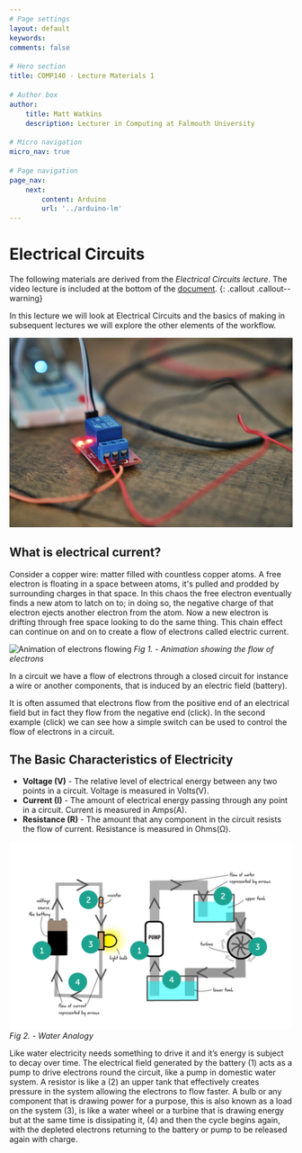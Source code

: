 ```yaml
---
# Page settings
layout: default
keywords:
comments: false

# Hero section
title: COMP140 - Lecture Materials 1

# Author box
author:
    title: Matt Watkins
    description: Lecturer in Computing at Falmouth University

# Micro navigation
micro_nav: true

# Page navigation
page_nav:
    next:
        content: Arduino
        url: '../arduino-lm'
---
```


# Electrical Circuits

The following materials are derived from the *Electrical Circuits lecture*. The video lecture is included at the bottom of the [document](#video-lecture).
{: .callout .callout--warning}

In this lecture we will look at Electrical Circuits and the basics of making  in subsequent lectures we will explore the other elements of the workflow.

![Electrical transformer](images/transformer.png)

## What is electrical current?

Consider a copper wire: matter filled with countless copper atoms. A free electron is floating in a space between atoms, it's pulled and prodded by surrounding charges in that space. In this chaos the free electron eventually finds a new atom to latch on to; in doing so, the negative charge of that electron ejects another electron from the atom. Now a new electron is drifting through free space looking to do the same thing. This chain effect can continue on and on to create a flow of electrons called electric current.

![Animation of electrons flowing](images/current-animation,gif)
*Fig 1. - Animation showing the flow of electrons*

In a circuit we have a flow of electrons through a closed circuit for instance a wire or another components, that is induced by an electric field (battery).



It is often assumed that electrons flow from the positive end of an electrical field but in fact they flow from the negative end (click). In the second example (click) we can see how a simple switch can be used to control the flow of electrons in a circuit.

## The Basic Characteristics of Electricity

-   **Voltage (V)** - The relative level of electrical energy between any two points in a circuit. Voltage is measured in Volts(V).
-   **Current (I)** - The amount of electrical energy passing through any point in a circuit. Current is measured in Amps(A).
-   **Resistance (R)** - The amount that any component in the circuit resists the flow of current. Resistance is measured in Ohms(Ω).


![Water Analogy](images/elec-flow.png)
*Fig 2. - Water Analogy*


Like water electricity needs something to drive it and it’s energy is subject to decay over time. The electrical field generated by the battery (1) acts as a pump to drive electrons round the circuit, like a pump in domestic water system. A resistor is like a (2) an upper tank that effectively creates pressure in the system allowing the electrons to flow faster. A bulb or any component that is drawing power for a purpose, this is also known as a load on the system (3), is like a water wheel or a turbine that is drawing energy but at the same time is dissipating it, (4) and then the cycle begins again, with the depleted electrons returning to the battery or pump to be released again with charge.
<!--stackedit_data:
eyJoaXN0b3J5IjpbLTI5MzU0OTk0LC02NTc1MzMxMTksODgyNj
gwNjMwLC0xMjI4OTMwOTM5XX0=
-->